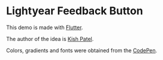 # Lightyear Feedback Button

This demo is made with [Flutter](https://flutter.dev/).

The author of the idea is [Kish Patel](https://twitter.com/TheKishPatel/status/1730229202111132012).

Colors, gradients and fonts were obtained from the [CodePen](https://codepen.io/TheKishPatel/pen/yLqjRKJ). 
